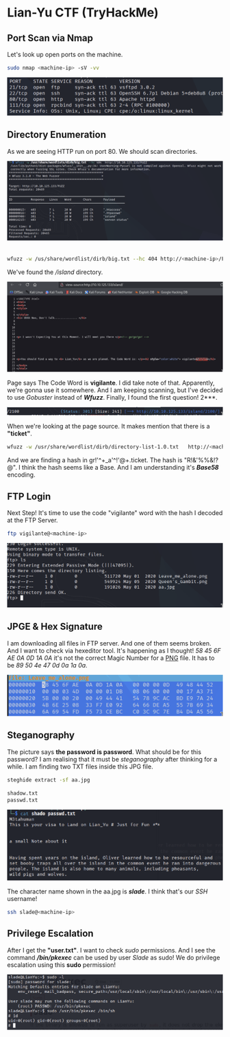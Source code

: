 # Lian-Yu CTF (TryHackMe)


## Port Scan via Nmap


Let's look up open ports on the machine.

```bash
sudo nmap <machine-ip> -sV -vv 
```


![NmapScan](screenshots/1.png)


## Directory Enumeration
As we are seeing HTTP run on port 80. We should scan directories.


![GoBuster](screenshots/2.png)
```bash

wfuzz -w /us/share/wordlist/dirb/big.txt --hc 404 http://<machine-ip>/FUZZ
```

We've found the */island* directory.


![WebPage](screenshots/3.png)


Page says The Code Word is **vigilante**. I did take note of that. Apparently, we're gonna use it somewhere. And I am keeping scanning, but I've decided to use *Gobuster* instead of ***Wfuzz***. Finally, I found the first question! 2***.


![WebPage2](screenshots/4.png)


When we're looking at the page source. It makes mention that there is a **"ticket"**.


```bash
wfuzz -w /usr/share/wordlist/dirb/directory-list-1.0.txt   http://<machine-ip>/island/2100/FUZZ.ticket
```


And we are finding a hash in gr!'^+_a'^!'@+.ticket. The hash is "R!&'%%&!?@". I think the hash seems like a Base. And I am understanding it's ***Base58*** encoding.


## FTP Login


Next Step! It's time to use the code "vigilante" word with the hash I decoded at the FTP Server.


```bash 
ftp vigilante@<machine-ip>
```


![FTP](screenshots/6.png)


## JPGE & Hex Signature

I am downloading all files in FTP server. And one of them seems broken. And I want to check via hexeditor tool. It's happening as I thought! *58 45 6F AE 0A 0D 1A 0A* it's not the correct Magic Number for a [PNG](https://en.wikipedia.org/wiki/PNG) file. It has to be *89 50 4e 47 0d 0a 1a 0a*.


![PNG](screenshots/7.png)


## Steganography


The picture says **the password is password**. What should be for this password? I am realising that it must be *steganography* after thinking for a while. I am finding two TXT files inside this JPG file.


```bash
steghide extract -sf aa.jpg
```


```bash
shadow.txt
passwd.txt
```


![cred](screenshots/8.png)


The character name shown in the aa.jpg is ***slade***. I think that's our *SSH* username! 

```bash
ssh slade@<machine-ip>
```

## Privilege Escalation

After I get the **"user.txt"**. I want to check *sudo* permissions. And I see the command ***/bin/pkexec*** can be used by user *Slade* as sudo! We do privilege escalation using this **sudo** permission!</p>

![img](screenshots/9.png)
